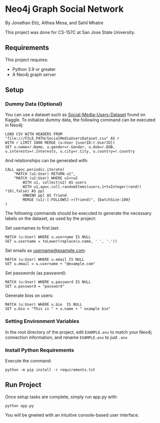 # Neo4j Graph Social Network
By Jonathan Etiz, Althea Mesa, and Sahil Mhatre

This project was done for CS-157C at San Jose State University.

## Requirements
This project requires:
- Python 3.9 or greater
- A Neo4j graph server

## Setup
### Dummy Data (Optional)
You can use a dataset such as [Social-Media-Users-Dataset](https://www.kaggle.com/datasets/arindamsahoo/social-media-users/data) found on Kaggle. To initialize dummy data, the following command can be executed in Neo4j:
```
LOAD CSV WITH HEADERS FROM "file:///FILE_PATH/SocialMediaUsersDataset.csv" AS r
WITH r LIMIT 1000 MERGE (u:User {userID:r.UserID})
SET u.name=r.Name, u.gender=r.Gender, u.dob=r.DOB, u.interests=r.Interests, u.city=r.City, u.country=r.country
```
And relationships can be generated with:
```
CALL apoc.periodic.iterate(
    "MATCH (u1:User) RETURN u1",
    "MATCH (u2:User) WHERE u1<>u2
        WITH u1, collect(u2) AS users 
        WITH u1,apoc.coll.randomItems(users,1+toInteger(rand() *10),false) AS ppl
        UNWIND ppl AS friend
        MERGE (u1)-[:FOLLOWS]->(friend)", {batchSize:100}
)
```
The following commands should be executed to generate the necessary labels on the dataset, as used by the project:

Set usernames to first.last:
```
MATCH (u:User) WHERE u.username IS NULL
SET u.username = toLower(replace(u.name, ' ', '.'))
```
Set emails as username@example.com:
```
MATCH (u:User) WHERE u.email IS NULL
SET u.email = u.username + "@example.com"
```
Set passwords (as password):
```
MATCH (u:User) WHERE u.password IS NULL
SET u.password = "password"
```
Generate bios on users:
```
MATCH (u:User) WHERE u.bio  IS NULL
SET u.bio = "This is " + u.name + " example bio"
```

### Setting Environment Variables
In the root directory of the project, edit `EXAMPLE.env` to match your Neo4j connection information, and rename `EXAMPLE.env` to just `.env`

### Install Python Requirements
Execute the command:
```
python -m pip install -r requirements.txt
```

## Run Project
Once setup tasks are complete, simply run app.py with:
```
python app.py
```
You will be greeted with an intuitive console-based user interface.